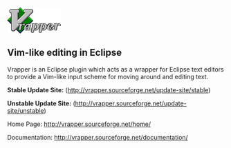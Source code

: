 ![vrapper](https://github.com/vrapper/vrapper/raw/master/website/img/vrapper_logo.png)

Vim-like editing in Eclipse
---------------------------
Vrapper is an Eclipse plugin which acts as a wrapper for Eclipse text editors to provide a Vim-like input scheme for moving around and editing text.

**Stable Update Site:** (http://vrapper.sourceforge.net/update-site/stable)

**Unstable Update Site:** (http://vrapper.sourceforge.net/update-site/unstable)


Home Page: http://vrapper.sourceforge.net/home/

Documentation: http://vrapper.sourceforge.net/documentation/
